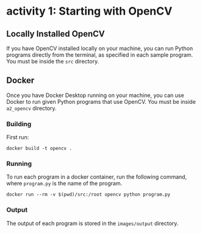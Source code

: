 # activity 1: Starting with OpenCV

## Locally Installed OpenCV

If you have OpenCV installed locally on your machine, you can run Python programs directly
from the terminal, as specified in each sample program. You must be inside the `src` directory.


## Docker 

Once you have Docker Desktop running on your machine, you can use Docker to run given
Python programs that use OpenCV.  You must be inside `a2_opencv` directory.

### Building
First run:

`docker build -t opencv .`

### Running

To run each program in a docker container, run the following command, where `program.py` 
is the name of the program.
   
`docker run --rm -v $(pwd)/src:/root opencv python program.py`


### Output

The output of each program is stored in the `images/output` directory.
